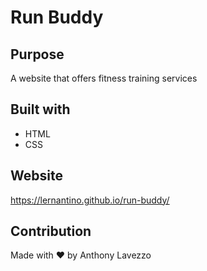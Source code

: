 # Run Buddy

## Purpose
A website that offers fitness training services

## Built with
* HTML
* CSS

## Website
https://lernantino.github.io/run-buddy/

## Contribution 
Made with ❤️ by Anthony Lavezzo
